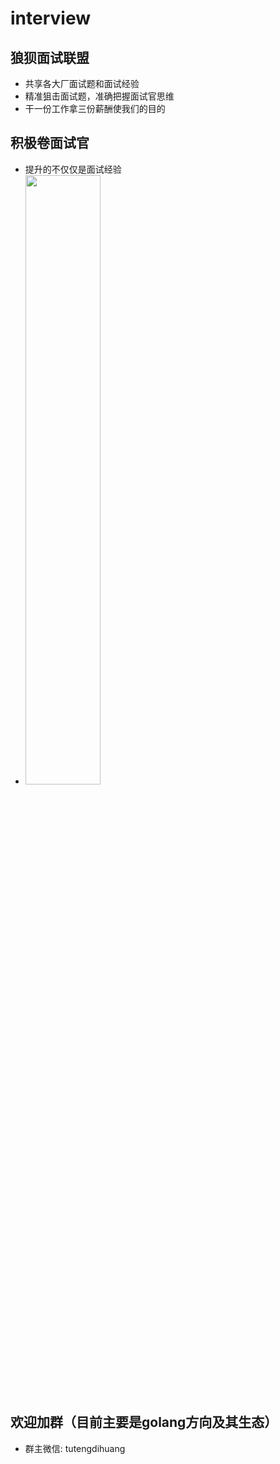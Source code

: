 # interview

## 狼狈面试联盟
- 共享各大厂面试题和面试经验
- 精准狙击面试题，准确把握面试官思维
- 干一份工作拿三份薪酬使我们的目的
## 积极卷面试官
- 提升的不仅仅是面试经验
- <img src="https://user-images.githubusercontent.com/31843331/150058888-ed55043e-afc6-4d58-861e-41396c3deaeb.jpg" width="50%" height="50%">
## 欢迎加群（目前主要是golang方向及其生态）
- 群主微信: tutengdihuang

